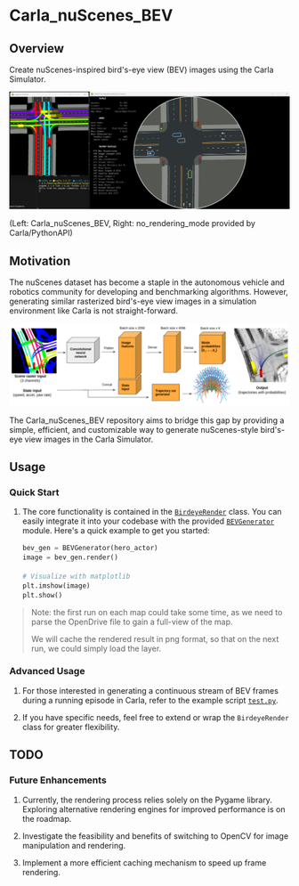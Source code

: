 # Carla_nuScenes_BEV

## Overview

Create nuScenes-inspired bird's-eye view (BEV) images using the Carla Simulator.

![BEV and no_rendering mode comparison](docs/images/bev_vs_norender.png)

(Left: Carla_nuScenes_BEV, Right: no_rendering_mode provided by Carla/PythonAPI)

## Motivation

The nuScenes dataset has become a staple in the autonomous vehicle and robotics community for developing and benchmarking algorithms. However, generating similar rasterized bird's-eye view images in a simulation environment like Carla is not straight-forward.

![nuScenes dataset using in Covernet](./docs/images/Covernet_input.png)

The Carla_nuScenes_BEV repository aims to bridge this gap by providing a simple, efficient, and customizable way to generate nuScenes-style bird's-eye view images in the Carla Simulator.

## Usage

### Quick Start

1. The core functionality is contained in the [`BirdeyeRender`](./birdeye_render.py) class. You can easily integrate it into your codebase with the provided [`BEVGenerator`](./birdeye_generator.py) module. Here's a quick example to get you started:

    ```python
    bev_gen = BEVGenerator(hero_actor)
    image = bev_gen.render()

    # Visualize with matplotlib
    plt.imshow(image)
    plt.show()
    ```

> Note: the first run on each map could take some time, as we need to parse the OpenDrive file to gain a full-view of the map.
> 
> We will cache the rendered result in png format, so that on the next run, we could simply load the layer.

### Advanced Usage

1. For those interested in generating a continuous stream of BEV frames during a running episode in Carla, refer to the example script [`test.py`](./examples/test.py).

2. If you have specific needs, feel free to extend or wrap the `BirdeyeRender` class for greater flexibility.

## TODO

### Future Enhancements

1. Currently, the rendering process relies solely on the Pygame library. Exploring alternative rendering engines for improved performance is on the roadmap.
  
2. Investigate the feasibility and benefits of switching to OpenCV for image manipulation and rendering.

3. Implement a more efficient caching mechanism to speed up frame rendering.
